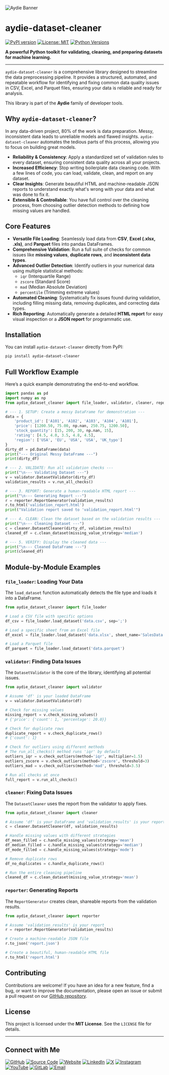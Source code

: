 ![Aydie Banner](https://aydie.in/banner.jpg)

# aydie-dataset-cleaner

[![PyPI version](https://badge.fury.io/py/aydie-dataset-cleaner.svg)](https://badge.fury.io/py/aydie-dataset-cleaner)
[![License: MIT](https://img.shields.io/badge/License-MIT-yellow.svg)](https://opensource.org/licenses/MIT)
[![Python Versions](https://img.shields.io/pypi/pyversions/aydie-dataset-cleaner.svg)](https://pypi.org/project/aydie-dataset-cleaner/)

**A powerful Python toolkit for validating, cleaning, and preparing datasets for machine learning.**

---

`aydie-dataset-cleaner` is a comprehensive library designed to streamline the data preprocessing pipeline. It provides a structured, automated, and repeatable workflow for identifying and fixing common data quality issues in CSV, Excel, and Parquet files, ensuring your data is reliable and ready for analysis.

This library is part of the **Aydie** family of developer tools.

## Why `aydie-dataset-cleaner`?

In any data-driven project, 80% of the work is data preparation. Messy, inconsistent data leads to unreliable models and flawed insights. `aydie-dataset-cleaner` automates the tedious parts of this process, allowing you to focus on building great models.

- **Reliability & Consistency**: Apply a standardized set of validation rules to every dataset, ensuring consistent data quality across all your projects.
- **Increased Efficiency**: Stop writing boilerplate data cleaning code. With a few lines of code, you can load, validate, clean, and report on any dataset.
- **Clear Insights**: Generate beautiful HTML and machine-readable JSON reports to understand exactly what's wrong with your data and what was done to fix it.
- **Extensible & Controllable**: You have full control over the cleaning process, from choosing outlier detection methods to defining how missing values are handled.

## Core Features

-   **Versatile File Loading**: Seamlessly load data from **CSV**, **Excel (.xlsx, .xls)**, and **Parquet** files into pandas DataFrames.
-   **Comprehensive Validation**: Run a full suite of checks for common issues like **missing values**, **duplicate rows**, and **inconsistent data types**.
-   **Advanced Outlier Detection**: Identify outliers in your numerical data using multiple statistical methods:
    -   `iqr` (Interquartile Range)
    -   `zscore` (Standard Score)
    -   `mad` (Median Absolute Deviation)
    -   `percentile` (Trimming extreme values)
-   **Automated Cleaning**: Systematically fix issues found during validation, including filling missing data, removing duplicates, and correcting data types.
-   **Rich Reporting**: Automatically generate a detailed **HTML report** for easy visual inspection or a **JSON report** for programmatic use.

## Installation

You can install `aydie-dataset-cleaner` directly from PyPI:

```bash
pip install aydie-dataset-cleaner
```

## Full Workflow Example

Here’s a quick example demonstrating the end-to-end workflow.

```python
import pandas as pd
import numpy as np
from aydie_dataset_cleaner import file_loader, validator, cleaner, reporter

# --- 1. SETUP: Create a messy DataFrame for demonstration ---
data = {
    'product_id': ['A101', 'A102', 'A103', 'A104', 'A101'],
    'price': [1200.50, 75.00, np.nan, 250.75, 1200.50],
    'stock_quantity': [15, 200, 30, np.nan, 15],
    'rating': [4.5, 4.0, 3.5, 4.8, 4.5],
    'region': ['USA', 'EU', 'USA', 'USA', 'UK_typo']
}
dirty_df = pd.DataFrame(data)
print("--- Original Messy DataFrame ---")
print(dirty_df)

# --- 2. VALIDATE: Run all validation checks ---
print("\n--- Validating Dataset ---")
v = validator.DatasetValidator(dirty_df)
validation_results = v.run_all_checks()

# --- 3. REPORT: Generate a human-readable HTML report ---
print("\n--- Generating Report ---")
r = reporter.ReportGenerator(validation_results)
r.to_html('validation_report.html')
print("Validation report saved to 'validation_report.html'")

# --- 4. CLEAN: Clean the dataset based on the validation results ---
print("\n--- Cleaning Dataset ---")
c = cleaner.DatasetCleaner(dirty_df, validation_results)
cleaned_df = c.clean_dataset(missing_value_strategy='median')

# --- 5. VERIFY: Display the cleaned data ---
print("\n--- Cleaned DataFrame ---")
print(cleaned_df)
```

## Module-by-Module Examples

### `file_loader`: Loading Your Data

The `load_dataset` function automatically detects the file type and loads it into a DataFrame.

```python
from aydie_dataset_cleaner import file_loader

# Load a CSV file with specific options
df_csv = file_loader.load_dataset('data.csv', sep=';')

# Load a specific sheet from an Excel file
df_excel = file_loader.load_dataset('data.xlsx', sheet_name='SalesData')

# Load a Parquet file
df_parquet = file_loader.load_dataset('data.parquet')
```

### `validator`: Finding Data Issues

The `DatasetValidator` is the core of the library, identifying all potential issues.

```python
from aydie_dataset_cleaner import validator

# Assume 'df' is your loaded DataFrame
v = validator.DatasetValidator(df)

# Check for missing values
missing_report = v.check_missing_values()
# {'price': {'count': 1, 'percentage': 20.0}}

# Check for duplicate rows
duplicate_report = v.check_duplicate_rows()
# {'count': 1}

# Check for outliers using different methods
# The run_all_checks() method runs 'iqr' by default
outliers_iqr = v.check_outliers(method='iqr', multiplier=1.5)
outliers_zscore = v.check_outliers(method='zscore', threshold=3)
outliers_mad = v.check_outliers(method='mad', threshold=3.5)

# Run all checks at once
full_report = v.run_all_checks()
```

### `cleaner`: Fixing Data Issues

The `DatasetCleaner` uses the report from the validator to apply fixes.

```python
from aydie_dataset_cleaner import cleaner

# Assume 'df' is your DataFrame and 'validation_results' is your report
c = cleaner.DatasetCleaner(df, validation_results)

# Handle missing values with different strategies
df_mean_filled = c.handle_missing_values(strategy='mean')
df_median_filled = c.handle_missing_values(strategy='median')
df_mode_filled = c.handle_missing_values(strategy='mode')

# Remove duplicate rows
df_no_duplicates = c.handle_duplicate_rows()

# Run the entire cleaning pipeline
cleaned_df = c.clean_dataset(missing_value_strategy='mean')
```

### `reporter`: Generating Reports

The `ReportGenerator` creates clean, shareable reports from the validation results.

```python
from aydie_dataset_cleaner import reporter

# Assume 'validation_results' is your report
r = reporter.ReportGenerator(validation_results)

# Create a machine-readable JSON file
r.to_json('report.json')

# Create a beautiful, human-readable HTML file
r.to_html('report.html')
```

## Contributing

Contributions are welcome! If you have an idea for a new feature, find a bug, or want to improve the documentation, please open an issue or submit a pull request on our [GitHub repository](https://github.com/aydiegithub/aydie-dataset-cleaner).

## License

This project is licensed under the **MIT License**. See the `LICENSE` file for details.

---

## Connect with Me

[![GitHub](https://img.shields.io/badge/GitHub-Profile-181717?logo=github&logoColor=white)](https://github.com/aydiegithub)
[![Source Code](https://img.shields.io/badge/Source_Code-DataSetCleaner-2f80ed?logo=github&logoColor=white)](https://github.com/aydiegithub/aydie-dataset-cleaner)
[![Website](https://img.shields.io/badge/Website-aydie.in-2ea44f?logo=googlechrome&logoColor=white)](https://aydie.in)
[![LinkedIn](https://img.shields.io/badge/LinkedIn-Profile-0a66c2?logo=linkedin&logoColor=white)](https://www.linkedin.com/in/aydiemusic)
[![X](https://img.shields.io/badge/X-Profile-black?logo=x&logoColor=white)](https://x.com/aydiemusic)
[![Instagram](https://img.shields.io/badge/Instagram-Profile-e4405f?logo=instagram&logoColor=white)](https://instagram.com/aydiemusic)
[![YouTube](https://img.shields.io/badge/YouTube-Channel-ff0000?logo=youtube&logoColor=white)](https://youtube.com/@aydiemusic)
[![GitLab](https://img.shields.io/badge/GitLab-Profile-fca121?logo=gitlab&logoColor=white)](https://gitlab.com/aydie)
[![Email](https://img.shields.io/badge/Email-developer@aydie.in-d14836?logo=gmail&logoColor=white)](mailto:developer@aydie.in)